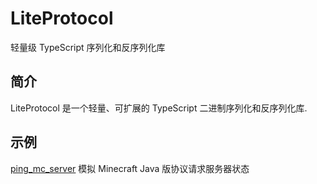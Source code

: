 # LiteProtocol

轻量级 TypeScript 序列化和反序列化库

## 简介

LiteProtocol 是一个轻量、可扩展的 TypeScript 二进制序列化和反序列化库.

## 示例

[ping_mc_server](/example/ping_mc_server.ts) 模拟 Minecraft Java 版协议请求服务器状态
